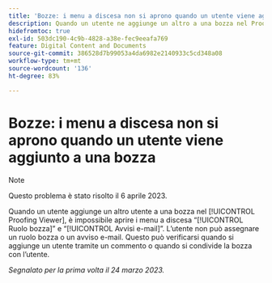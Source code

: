 ```yaml
---
title: 'Bozze: i menu a discesa non si aprono quando un utente viene aggiunto a una bozza'
description: Quando un utente ne aggiunge un altro a una bozza nel Proofing Viewer (Visualizzatore di bozze), non è possibile aprire i menu a discesa Proof role (Ruolo bozza) e Email alerts (Avvisi e-mail). L’utente non può assegnare un ruolo bozza o un avviso e-mail. Questo può verificarsi quando si aggiunge un utente tramite un commento o quando si condivide la bozza con l’utente.
hidefromtoc: true
exl-id: 503dc190-4c9b-4828-a38e-fec9eeafa769
feature: Digital Content and Documents
source-git-commit: 386528d7b99053a4da6982e2140933c5cd348a08
workflow-type: tm+mt
source-wordcount: '136'
ht-degree: 83%

---
```


# Bozze: i menu a discesa non si aprono quando un utente viene aggiunto a una bozza

>[!NOTE]
>
>Questo problema è stato risolto il 6 aprile 2023.

<!--This article is on WF and WFP TOCs-->

Quando un utente aggiunge un altro utente a una bozza nel [!UICONTROL Proofing Viewer], è impossibile aprire i menu a discesa “[!UICONTROL Ruolo bozza]” e “[!UICONTROL Avvisi e-mail]”. L’utente non può assegnare un ruolo bozza o un avviso e-mail. Questo può verificarsi quando si aggiunge un utente tramite un commento o quando si condivide la bozza con l’utente.

_Segnalato per la prima volta il 24 marzo 2023._

